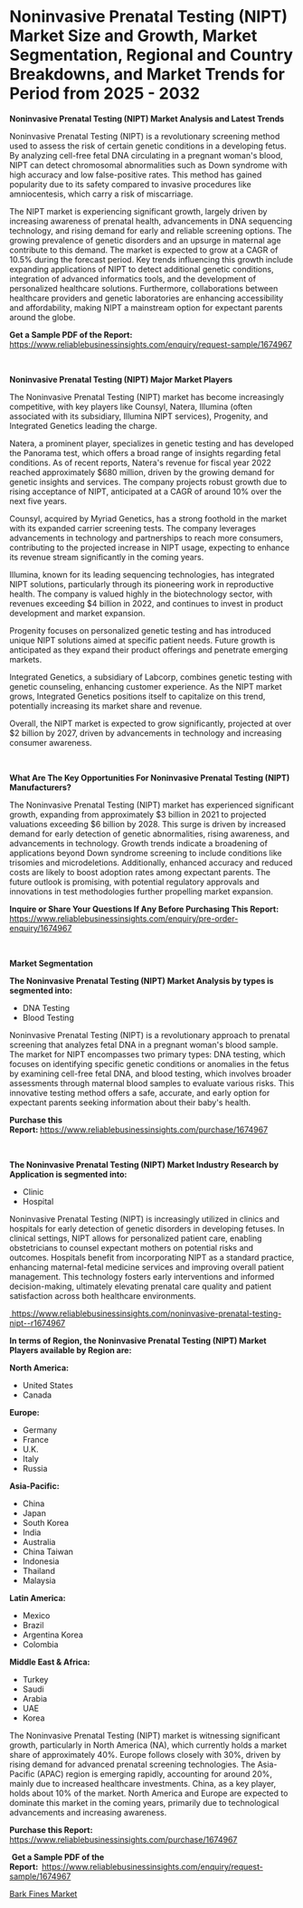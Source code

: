 <p><h1>Noninvasive Prenatal Testing (NIPT) Market Size and Growth, Market Segmentation, Regional and Country Breakdowns, and Market Trends for Period from 2025 -  2032</h1></p><p><strong>Noninvasive Prenatal Testing (NIPT) Market Analysis and Latest Trends</strong></p>
<p><p>Noninvasive Prenatal Testing (NIPT) is a revolutionary screening method used to assess the risk of certain genetic conditions in a developing fetus. By analyzing cell-free fetal DNA circulating in a pregnant woman's blood, NIPT can detect chromosomal abnormalities such as Down syndrome with high accuracy and low false-positive rates. This method has gained popularity due to its safety compared to invasive procedures like amniocentesis, which carry a risk of miscarriage.</p><p>The NIPT market is experiencing significant growth, largely driven by increasing awareness of prenatal health, advancements in DNA sequencing technology, and rising demand for early and reliable screening options. The growing prevalence of genetic disorders and an upsurge in maternal age contribute to this demand. The market is expected to grow at a CAGR of 10.5% during the forecast period. Key trends influencing this growth include expanding applications of NIPT to detect additional genetic conditions, integration of advanced informatics tools, and the development of personalized healthcare solutions. Furthermore, collaborations between healthcare providers and genetic laboratories are enhancing accessibility and affordability, making NIPT a mainstream option for expectant parents around the globe.</p></p>
<p><strong>Get a Sample PDF of the Report:&nbsp;</strong> <a href="https://www.reliablebusinessinsights.com/enquiry/request-sample/1674967?utm_campaign=3074&utm_medium=2&utm_source=Github&utm_content=ia&utm_term=25032025&utm_id=noninvasive-prenatal-testing-nipt">https://www.reliablebusinessinsights.com/enquiry/request-sample/1674967</a></p>
<p>&nbsp;</p>
<p><strong>Noninvasive Prenatal Testing (NIPT) Major Market Players</strong></p>
<p><p>The Noninvasive Prenatal Testing (NIPT) market has become increasingly competitive, with key players like Counsyl, Natera, Illumina (often associated with its subsidiary, Illumina NIPT services), Progenity, and Integrated Genetics leading the charge. </p><p>Natera, a prominent player, specializes in genetic testing and has developed the Panorama test, which offers a broad range of insights regarding fetal conditions. As of recent reports, Natera's revenue for fiscal year 2022 reached approximately $680 million, driven by the growing demand for genetic insights and services. The company projects robust growth due to rising acceptance of NIPT, anticipated at a CAGR of around 10% over the next five years.</p><p>Counsyl, acquired by Myriad Genetics, has a strong foothold in the market with its expanded carrier screening tests. The company leverages advancements in technology and partnerships to reach more consumers, contributing to the projected increase in NIPT usage, expecting to enhance its revenue stream significantly in the coming years.</p><p>Illumina, known for its leading sequencing technologies, has integrated NIPT solutions, particularly through its pioneering work in reproductive health. The company is valued highly in the biotechnology sector, with revenues exceeding $4 billion in 2022, and continues to invest in product development and market expansion.</p><p>Progenity focuses on personalized genetic testing and has introduced unique NIPT solutions aimed at specific patient needs. Future growth is anticipated as they expand their product offerings and penetrate emerging markets.</p><p>Integrated Genetics, a subsidiary of Labcorp, combines genetic testing with genetic counseling, enhancing customer experience. As the NIPT market grows, Integrated Genetics positions itself to capitalize on this trend, potentially increasing its market share and revenue. </p><p>Overall, the NIPT market is expected to grow significantly, projected at over $2 billion by 2027, driven by advancements in technology and increasing consumer awareness.</p></p>
<p>&nbsp;</p>
<p><strong>What Are The Key Opportunities For Noninvasive Prenatal Testing (NIPT) Manufacturers?</strong></p>
<p><p>The Noninvasive Prenatal Testing (NIPT) market has experienced significant growth, expanding from approximately $3 billion in 2021 to projected valuations exceeding $6 billion by 2028. This surge is driven by increased demand for early detection of genetic abnormalities, rising awareness, and advancements in technology. Growth trends indicate a broadening of applications beyond Down syndrome screening to include conditions like trisomies and microdeletions. Additionally, enhanced accuracy and reduced costs are likely to boost adoption rates among expectant parents. The future outlook is promising, with potential regulatory approvals and innovations in test methodologies further propelling market expansion.</p></p>
<p><strong>Inquire or Share Your Questions If Any Before Purchasing This Report:</strong> <a href="https://www.reliablebusinessinsights.com/enquiry/pre-order-enquiry/1674967?utm_campaign=3074&utm_medium=2&utm_source=Github&utm_content=ia&utm_term=25032025&utm_id=noninvasive-prenatal-testing-nipt">https://www.reliablebusinessinsights.com/enquiry/pre-order-enquiry/1674967</a></p>
<p>&nbsp;</p>
<p><strong>Market Segmentation</strong></p>
<p><strong>The Noninvasive Prenatal Testing (NIPT) Market Analysis by types is segmented into:</strong></p>
<p><ul><li>DNA Testing</li><li>Blood Testing</li></ul></p>
<p><p>Noninvasive Prenatal Testing (NIPT) is a revolutionary approach to prenatal screening that analyzes fetal DNA in a pregnant woman's blood sample. The market for NIPT encompasses two primary types: DNA testing, which focuses on identifying specific genetic conditions or anomalies in the fetus by examining cell-free fetal DNA, and blood testing, which involves broader assessments through maternal blood samples to evaluate various risks. This innovative testing method offers a safe, accurate, and early option for expectant parents seeking information about their baby's health.</p></p>
<p><strong>Purchase this Report:&nbsp;</strong><a href="https://www.reliablebusinessinsights.com/purchase/1674967?utm_campaign=3074&utm_medium=2&utm_source=Github&utm_content=ia&utm_term=25032025&utm_id=noninvasive-prenatal-testing-nipt">https://www.reliablebusinessinsights.com/purchase/1674967</a></p>
<p>&nbsp;</p>
<p><strong>The Noninvasive Prenatal Testing (NIPT) Market Industry Research by Application is segmented into:</strong></p>
<p><ul><li>Clinic</li><li>Hospital</li></ul></p>
<p><p>Noninvasive Prenatal Testing (NIPT) is increasingly utilized in clinics and hospitals for early detection of genetic disorders in developing fetuses. In clinical settings, NIPT allows for personalized patient care, enabling obstetricians to counsel expectant mothers on potential risks and outcomes. Hospitals benefit from incorporating NIPT as a standard practice, enhancing maternal-fetal medicine services and improving overall patient management. This technology fosters early interventions and informed decision-making, ultimately elevating prenatal care quality and patient satisfaction across both healthcare environments.</p></p>
<p><a href="https://www.reliablebusinessinsights.com/noninvasive-prenatal-testing-nipt--r1674967?utm_campaign=3074&utm_medium=2&utm_source=Github&utm_content=ia&utm_term=25032025&utm_id=noninvasive-prenatal-testing-nipt">&nbsp;https://www.reliablebusinessinsights.com/noninvasive-prenatal-testing-nipt--r1674967</a></p>
<p><strong>In terms of Region, the Noninvasive Prenatal Testing (NIPT) Market Players available by Region are:</strong></p>
<p>
    <p> <strong> North America: </strong>
        <ul>
            <li>United States</li>
            <li>Canada</li>
        </ul>
        </p> 
    <p> <strong> Europe: </strong>
        <ul>
            <li>Germany</li>
            <li>France</li>
            <li>U.K.</li>
            <li>Italy</li>
            <li>Russia</li>
        </ul>
        </p> 
    <p> <strong> Asia-Pacific: </strong>
        <ul>
            <li>China</li>
            <li>Japan</li>
            <li>South Korea</li>
            <li>India</li>
            <li>Australia</li>
            <li>China Taiwan</li>
            <li>Indonesia</li>
            <li>Thailand</li>
            <li>Malaysia</li>
        </ul>
        </p> 
    <p> <strong> Latin America: </strong>
        <ul>
            <li>Mexico</li>
            <li>Brazil</li>
            <li>Argentina Korea</li>
            <li>Colombia</li>
        </ul>
        </p> 
    <p> <strong> Middle East & Africa: </strong>
        <ul>
            <li>Turkey</li>
            <li>Saudi</li>
            <li>Arabia</li>
            <li>UAE</li>
            <li>Korea</li>
        </ul>
    </p>
    </p>
<p><p>The Noninvasive Prenatal Testing (NIPT) market is witnessing significant growth, particularly in North America (NA), which currently holds a market share of approximately 40%. Europe follows closely with 30%, driven by rising demand for advanced prenatal screening technologies. The Asia-Pacific (APAC) region is emerging rapidly, accounting for around 20%, mainly due to increased healthcare investments. China, as a key player, holds about 10% of the market. North America and Europe are expected to dominate this market in the coming years, primarily due to technological advancements and increasing awareness.</p></p>
<p><strong>Purchase this Report: </strong><a href="https://www.reliablebusinessinsights.com/purchase/1674967?utm_campaign=3074&utm_medium=2&utm_source=Github&utm_content=ia&utm_term=25032025&utm_id=noninvasive-prenatal-testing-nipt">https://www.reliablebusinessinsights.com/purchase/1674967</a></p>
<p>&nbsp;<strong>Get a Sample PDF of the Report:&nbsp;&nbsp;</strong><a href="https://www.reliablebusinessinsights.com/enquiry/request-sample/1674967?utm_campaign=3074&utm_medium=2&utm_source=Github&utm_content=ia&utm_term=25032025&utm_id=noninvasive-prenatal-testing-nipt">https://www.reliablebusinessinsights.com/enquiry/request-sample/1674967</a></p>
<p><strong></strong></p>
<p><p><a href="https://github.com/deyniphytic/Market-Research-Report-List-1/blob/main/bark-fines-market.md?utm_campaign=3074&utm_medium=2&utm_source=Github&utm_content=ia&utm_term=25032025&utm_id=noninvasive-prenatal-testing-nipt">Bark Fines Market</a></p></p>